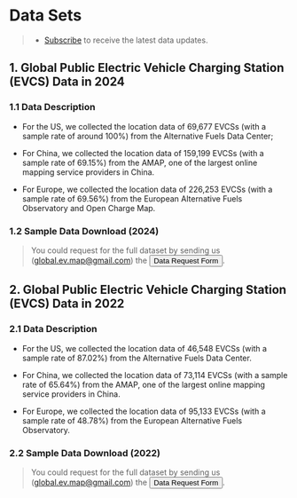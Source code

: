 # Data Sets

> - [Subscribe](https://forms.office.com/Pages/ResponsePage.aspx?id=DQSIkWdsW0yxEjajBLZtrQAAAAAAAAAAAAMAAYrjOiZUNFdHUDFRQ0hZSFJLRTY5VEJKTE1GVllTOS4u) to receive the latest data updates.

## 1. Global Public Electric Vehicle Charging Station (EVCS) Data in 2024

### 1.1 Data Description

- For the US, we collected the location data of 69,677 EVCSs (with a sample rate of around 100%) from the Alternative Fuels Data Center;

- For China, we collected the location data of 159,199 EVCSs (with a sample rate of 69.15%) from the AMAP, one of the largest online mapping service providers in China.

- For Europe, we collected the location data of 226,253 EVCSs (with a sample rate of 69.56%) from the European Alternative Fuels Observatory and Open Charge Map.

### 1.2 Sample Data Download (2024)

> You could request for the full dataset by sending us (global.ev.map@gmail.com) the <a><button onclick="window.open('./ApplicationForm.docx')">Data Request Form</button></a>.

<dataBtns :dataSrc="myData24" />

## 2. Global Public Electric Vehicle Charging Station (EVCS) Data in 2022

### 2.1 Data Description

- For the US, we collected the location data of 46,548 EVCSs (with a sample rate of 87.02%) from the Alternative Fuels Data Center.

- For China, we collected the location data of 73,114 EVCSs (with a sample rate of 65.64%) from the AMAP, one of the largest online mapping service providers in China. 

- For Europe, we collected the location data of 95,133 EVCSs (with a sample rate of 48.78%) from the European Alternative Fuels Observatory.

### 2.2 Sample Data Download (2022)

> You could request for the full dataset by sending us (global.ev.map@gmail.com) the <a><button onclick="window.open('./ApplicationForm.docx')">Data Request Form</button></a>.

<dataBtns :dataSrc="myData" />

<script setup>
    import { ref } from 'vue';
    import { data } from '@/loader/csv.data.js';
    import { data as data24} from '@/loader/csv2.data.js';
    import dataBtns from '@/components/Databtns.vue';

    const myData = ref(data);
    const myData24 = ref(data24);

</script>

<style scoped>

</style>
